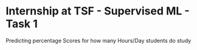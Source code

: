 # Internship at TSF - Supervised ML - Task 1
 Predicting percentage Scores for how many Hours/Day students do study
